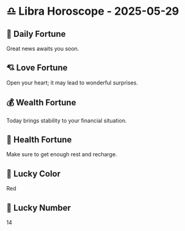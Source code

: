 # ♎ Libra Horoscope - 2025-05-29

## 🎯 Daily Fortune

Great news awaits you soon.

## 💘 Love Fortune

Open your heart; it may lead to wonderful surprises.

## 💰 Wealth Fortune

Today brings stability to your financial situation.

## 🌱 Health Fortune

Make sure to get enough rest and recharge.

## 🎨 Lucky Color

Red

## 🔢 Lucky Number

14
